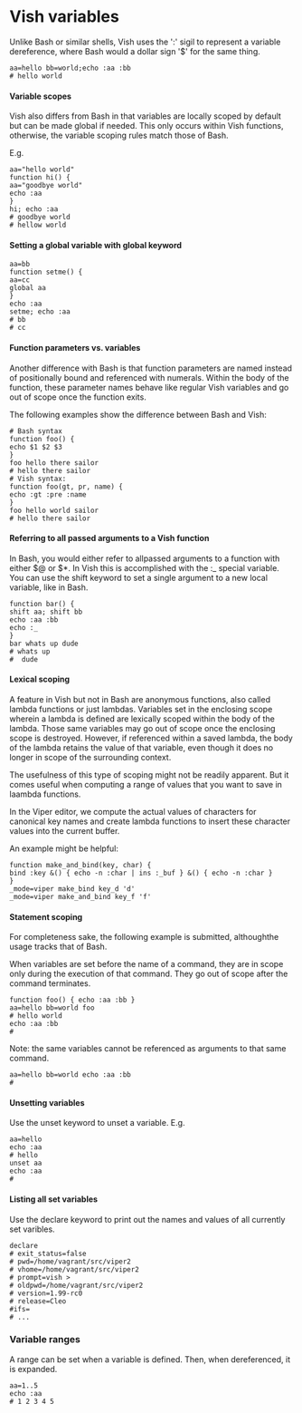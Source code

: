 # Vish variables

Unlike Bash or similar shells, Vish uses the ':' sigil to represent 
a variable dereference, where Bash would a dollar sign '$' for the same thing.

```
aa=hello bb=world;echo :aa :bb
# hello world
```


#### Variable scopes

Vish also differs from Bash in that variables are locally scoped by default but can be made global if needed.
This only occurs within Vish functions, otherwise, the variable scoping rules match those of Bash.

E.g.

```
aa="hello world"
function hi() {
aa="goodbye world"
echo :aa
}
hi; echo :aa
# goodbye world
# hellow world
```


#### Setting a global variable with global keyword

```
aa=bb
function setme() {
aa=cc
global aa
}
echo :aa
setme; echo :aa
# bb
# cc
```

#### Function parameters vs. variables

Another difference with Bash is that function parameters are named instead of positionally bound and referenced with numerals.
Within the body of the function, these parameter names behave like regular Vish variables and go out of scope 
once the function exits. 

The following examples show the difference between Bash and Vish:

```
# Bash syntax
function foo() {
echo $1 $2 $3
}
foo hello there sailor
# hello there sailor
# Vish syntax:
function foo(gt, pr, name) {
echo :gt :pre :name
}
foo hello world sailor
# hello there sailor
```


#### Referring to all passed arguments to a Vish function

In Bash, you would either refer to allpassed arguments to a function with either $@ or $*.
In Vish this is accomplished with the :_ special variable.
You can use the shift keyword to set a single argument to a new local variable, like in Bash.

```
function bar() {
shift aa; shift bb
echo :aa :bb
echo :_ 
}
bar whats up dude
# whats up
#  dude
```

#### Lexical scoping

A feature in Vish but not in Bash are anonymous functions, also called lambda functions or just lambdas.
Variables set in the enclosing scope wherein a lambda is defined
are lexically scoped within the body of the lambda. Those same variables
may go out of scope once the enclosing scope is destroyed. However, if referenced within a saved lambda,
the body of the lambda retains the value of that variable, even though it does
no longer in scope of the surrounding context.

The usefulness of this type of scoping might not be readily  apparent.
But it comes useful when computing a range of values that you want to save in laambda functions.

In  the Viper editor, we compute the actual values of characters for canonical 
key names and create lambda functions to insert these character values into the current buffer.

An example might be helpful:

```
function make_and_bind(key, char) {
bind :key &() { echo -n :char | ins :_buf } &() { echo -n :char }
}
_mode=viper make_bind key_d 'd'
_mode=viper make_and_bind key_f 'f'
```

#### Statement scoping

For completeness sake, the following example is submitted, althoughthe usage tracks that of Bash.

When variables are set before the name of a command, they are in scope only during the execution of that command.
They go out of scope after the command terminates.

```
function foo() { echo :aa :bb }
aa=hello bb=world foo
# hello world
echo :aa :bb
#
```

Note: the same variables cannot be referenced as arguments to that same command.

```
aa=hello bb=world echo :aa :bb
#
```

#### Unsetting variables

Use the unset keyword to unset a variable. E.g.

```
aa=hello
echo :aa
# hello
unset aa
echo :aa
#
```

#### Listing all set variables

Use the declare keyword to print out the names and values of all currently set varibles.

```
declare
# exit_status=false
# pwd=/home/vagrant/src/viper2
# vhome=/home/vagrant/src/viper2
# prompt=vish >
# oldpwd=/home/vagrant/src/viper2
# version=1.99-rc0
# release=Cleo
#ifs= 
# ...
```


### Variable ranges

A range can be set when a variable is defined. Then, when dereferenced, it is expanded.

```
aa=1..5
echo :aa
# 1 2 3 4 5
```
